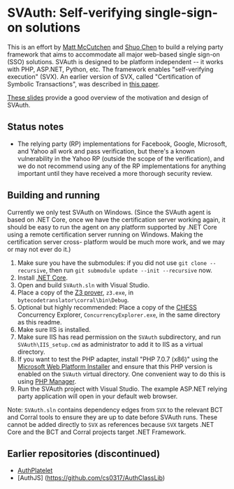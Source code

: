 # SVAuth: Self-verifying single-sign-on solutions

This is an effort by
[Matt McCutchen](mailto:%22Matt%20McCutchen%22%20%3Cmatt@mattmccutchen.net%3E)
and [Shuo Chen](http://research.microsoft.com/en-us/people/shuochen/) to build a
relying party framework that aims to accommodate all major web-based single
sign-on (SSO) solutions. SVAuth is designed to be platform independent -- it
works with PHP, ASP.NET, Python, etc. The framework enables "self-verifying
execution" (SVX). An earlier version of SVX, called "Certification of Symbolic
Transactions", was described in
[this paper](http://research.microsoft.com/apps/pubs/default.aspx?id=241150).

[These slides](doc/presentation-20160811.pptx) provide a good overview of the
motivation and design of SVAuth.

## Status notes

* The relying party (RP) implementations for Facebook, Google, Microsoft, and
  Yahoo all work and pass verification, but there's a known vulnerability in the
  Yahoo RP (outside the scope of the verification), and we do not recommend
  using any of the RP implementations for anything important until they have
  received a more thorough security review.

## Building and running

Currently we only test SVAuth on Windows. (Since the SVAuth agent is based on
.NET Core, once we have the certification server working again, it should be
easy to run the agent on any platform supported by .NET Core using a remote
certification server running on Windows. Making the certification server cross-
platform would be much more work, and we may or may not ever do it.)

1. Make sure you have the submodules: if you did not use
   `git clone --recursive`, then run `git submodule update --init --recursive`
   now.
2. Install [.NET Core](https://www.microsoft.com/net/core).
3. Open and build `SVAuth.sln` with Visual Studio.
4. Place a copy of the [Z3 prover](https://github.com/Z3Prover/z3/), `z3.exe`,
   in `bytecodetranslator\corral\bin\Debug`.
5. Optional but highly recommended: Place a copy of the
   [CHESS](https://chesstool.codeplex.com/) Concurrency Explorer,
   `ConcurrencyExplorer.exe`, in the same directory as this readme.
6. Make sure IIS is installed.
7. Make sure IIS has read permission on the `SVAuth` subdirectory, and run
   `SVAuth\IIS_setup.cmd` as administrator to add it to IIS as a virtual
   directory.
8. If you want to test the PHP adapter, install "PHP 7.0.7 (x86)" using the
   [Microsoft Web Platform Installer](https://www.microsoft.com/web/downloads/platform.aspx)
   and ensure that this PHP version is enabled on the `SVAuth` virtual
   directory. One convenient way to do this is using
   [PHP Manager](https://phpmanager.codeplex.com/).
9. Run the SVAuth project with Visual Studio. The example ASP.NET relying party
   application will open in your default web browser.

Note: `SVAuth.sln` contains dependency edges from `SVX` to the relevant BCT and
Corral tools to ensure they are up to date before SVAuth runs. These cannot be
added directly to `SVX` as references because `SVX` targets .NET Core and the
BCT and Corral projects target .NET Framework.

## Earlier repositories (discontinued)

* [AuthPlatelet](https://github.com/AuthPlatelet/AuthPlatelet)
* [AuthJS] (https://github.com/cs0317/AuthClassLib)
